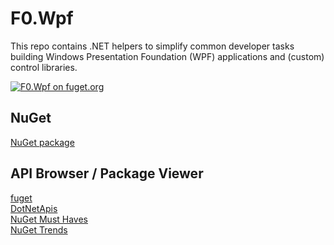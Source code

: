 # F0.Wpf
This repo contains .NET helpers to simplify common developer tasks building Windows Presentation Foundation (WPF) applications and (custom) control libraries.

[![F0.Wpf on fuget.org](https://www.fuget.org/packages/F0.Wpf/badge.svg)](https://www.fuget.org/packages/F0.Wpf)

## NuGet
[NuGet package](https://www.nuget.org/packages/F0.Wpf/)

## API Browser / Package Viewer
[fuget](https://www.fuget.org/packages/F0.Wpf)\
[DotNetApis](http://dotnetapis.com/pkg/F0.Wpf)\
[NuGet Must Haves](https://nugetmusthaves.com/Package/F0.Wpf)\
[NuGet Trends](https://nugettrends.com/packages?months=12&ids=F0.Wpf)
